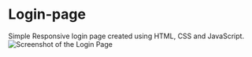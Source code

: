 # Login-page
Simple Responsive login page created using HTML, CSS and JavaScript.
![Screenshot of the Login Page](https://github.com/Maha-lakshmi-27/Login-page/assets/153438154/ed62462c-cac3-41c0-82a8-c07f4a3a4fb9)
